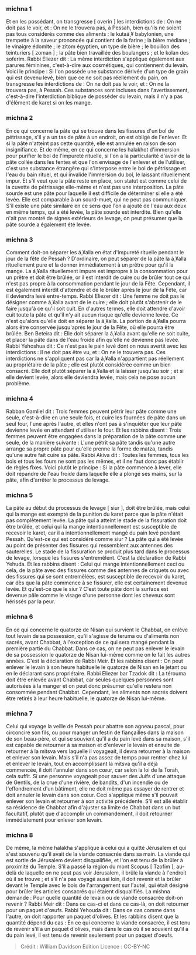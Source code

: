 
### michna 1
Et en les possédant, on transgresse [ overin ] les interdictions de : On ne doit pas le voir, et : On ne le trouvera pas, à Pessah, bien qu'ils ne soient pas tous considérés comme des aliments : le kutaá¸¥ babylonien, une trempette à la saveur prononcée qui contient de la farine ; la bière médiane ; le vinaigre édomite ; le zitom égyptien, un type de bière ; le bouillon des teinturiers [ zoman ] ; la pâte bien travaillée des boulangers ; et le kolan des soferim. Rabbi Eliezer dit : La même interdiction s'applique également aux parures féminines, c'est-à-dire aux cosmétiques, qui contiennent du levain. Voici le principe : Si l'on possède une substance dérivée d'un type de grain qui est devenu levé, bien que ce ne soit pas réellement du pain, on transgresse les interdictions de : On ne doit pas le voir, et : On ne la trouvera pas, à Pessah. Ces substances sont incluses dans l'avertissement, c'est-à-dire l'interdiction biblique de posséder du levain, mais il n'y a pas d'élément de karet si on les mange.

### michna 2
En ce qui concerne la pâte qui se trouve dans les fissures d'un bol de pétrissage, s'il y a un tas de pâte à un endroit, on est obligé de l'enlever. Et si la pâte n'atteint pas cette quantité, elle est annulée en raison de son insignifiance. Et de même, en ce qui concerne les halakhot d'immersion pour purifier le bol de l'impureté rituelle, si l'on a la particularité d'avoir de la pâte collée dans les fentes et que l'on envisage de l'enlever et de l'utiliser, c'est une substance étrangère qui s'interpose entre le bol de pétrissage et l'eau du bain rituel, et qui invalide l'immersion du bol, le laissant rituellement impur. Et s'il veut que la pâte reste en place, son statut est comme celui de la cuvette de pétrissage elle-même et n'est pas une interposition. La pâte sourde est une pâte pour laquelle il est difficile de déterminer si elle a été levée. Elle est comparable à un sourd-muet, qui ne peut pas communiquer. S'il existe une pâte similaire en ce sens que l'on a ajouté de l'eau aux deux en même temps, qui a été levée, la pâte sourde est interdite. Bien qu'elle n'ait pas montré de signes extérieurs de levage, on peut présumer que la pâte sourde a également été levée.

### michna 3
Comment doit-on séparer les á¸¥alla en état d'impureté rituelle pendant le jour de la fête de Pessah ? D'ordinaire, on peut séparer de la pâte la á¸¥alla rituellement pure et la donner immédiatement à un prêtre pour qu'il la mange. La á¸¥alla rituellement impure est impropre à la consommation pour un prêtre et doit être brûlée, or il est interdit de cuire ou de brûler tout ce qui n'est pas propre à la consommation pendant le jour de la Fête. Cependant, il est également interdit d'attendre et de le brûler après le jour de la Fête, car il deviendra levé entre-temps. Rabbi Eliezer dit : Une femme ne doit pas le désigner comme á¸¥alla avant de le cuire ; elle doit plutôt s'abstenir de le faire jusqu'à ce qu'il soit cuit. En d'autres termes, elle doit attendre d'avoir cuit toute la pâte et qu'il n'y ait aucun risque qu'elle devienne levée. Ce n'est qu'alors qu'elle doit en séparer la á¸¥alla. La portion de á¸¥alla pourra alors être conservée jusqu'après le jour de la Fête, où elle pourra être brûlée. Ben Beteira dit : Elle doit séparer la á¸¥alla avant qu'elle ne soit cuite, et placer la pâte dans de l'eau froide afin qu'elle ne devienne pas levée. Rabbi Yehoshua dit : Ce n'est pas le pain levé dont on nous avertit avec les interdictions : Il ne doit pas être vu, et : On ne le trouvera pas. Ces interdictions ne s'appliquent pas car la á¸¥alla n'appartient pas réellement au propriétaire de la pâte ; elle est plutôt considérée comme un bien consacré. Elle doit plutôt séparer la á¸¥alla et la laisser jusqu'au soir ; et si elle devient levée, alors elle deviendra levée, mais cela ne pose aucun problème.

### michna 4
Rabban Gamliel dit : Trois femmes peuvent pétrir leur pâte comme une seule, c'est-à-dire en une seule fois, et cuire les fournées de pâte dans un seul four, l'une après l'autre, et elles n'ont pas à s'inquiéter que leur pâte devienne levée en attendant d'utiliser le four. Et les rabbins disent : Trois femmes peuvent être engagées dans la préparation de la pâte comme une seule, de la manière suivante : L'une pétrit sa pâte tandis qu'une autre arrange sa propre pâte pour qu'elle prenne la forme de matza, tandis qu'une autre fait cuire sa pâte. Rabbi Akiva dit : Toutes les femmes, tous les bois et tous les fours ne sont pas les mêmes, et il ne faut donc pas établir de règles fixes. Voici plutôt le principe : Si la pâte commence à lever, elle doit répandre de l'eau froide dans laquelle elle a plongé ses mains, sur la pâte, afin d'arrêter le processus de levage.

### michna 5
La pâte au début du processus de levage [ siur ], doit être brûlée, mais celui qui la mange est exempté de la punition du karet parce que la pâte n'était pas complètement levée. La pâte qui a atteint le stade de la fissuration doit être brûlée, et celui qui la mange intentionnellement est susceptible de recevoir le karet, car il a intentionnellement mangé du pain levé pendant Pessah. Qu'est-ce qui est considéré comme siur ? La pâte qui a été levée au point de présenter des fissures qui ressemblent aux antennes des sauterelles. Le stade de la fissuration se produit plus tard dans le processus de levage, lorsque les fissures s'entremêlent. C'est la déclaration de Rabbi Yehuda. Et les rabbins disent : Celui qui mange intentionnellement ceci ou cela, de la pâte avec des fissures comme des antennes de criquets ou avec des fissures qui se sont entremêlées, est susceptible de recevoir du karet, car dès que la pâte commence à se fissurer, elle est certainement devenue levée. Et qu'est-ce que le siur ? C'est toute pâte dont la surface est devenue pâle comme le visage d'une personne dont les cheveux sont hérissés par la peur.

### michna 6
En ce qui concerne le quatorze de Nisan qui survient le Chabbat, on enlève tout levain de sa possession, qu'il s'agisse de teruma ou d'aliments non sacrés, avant Chabbat, à l'exception de ce qui sera mangé pendant la première partie du Chabbat. Dans ce cas, on ne peut pas enlever le levain de sa possession le quatorze de Nisan lui-même comme on le fait les autres années. C'est la déclaration de Rabbi Meir. Et les rabbins disent : On peut enlever le levain à son heure habituelle le quatorze de Nisan en le jetant ou en le déclarant sans propriétaire. Rabbi Eliezer bar Tzadok dit : La térouma doit être enlevée avant Chabbat, car seules quelques personnes sont autorisées à la manger et on peut donc présumer qu'elle restera non consommée pendant Chabbat. Cependant, les aliments non sacrés doivent être retirés à leur heure habituelle, le quatorze de Nisan lui-même.

### michna 7
Celui qui voyage la veille de Pessah pour abattre son agneau pascal, pour circoncire son fils, ou pour manger un festin de fiançailles dans la maison de son beau-père, et qui se souvient qu'il a du pain levé dans sa maison, s'il est capable de retourner à sa maison et d'enlever le levain et ensuite de retourner à la mitsva vers laquelle il voyageait, il devra retourner à la maison et enlever son levain. Mais s'il n'a pas assez de temps pour rentrer chez lui et enlever le levain, tout en accomplissant la mitsva qu'il a déjà commencée, il doit l'annuler dans son cœur, car selon la loi de la Torah, cela suffit. Si une personne voyageait pour sauver des Juifs d'une attaque de Gentils, de la crue d'une rivière, de bandits, d'un incendie ou de l'effondrement d'un bâtiment, elle ne doit même pas essayer de rentrer et doit annuler le levain dans son cœur. Ceci s'applique même s'il pouvait enlever son levain et retourner à son activité précédente. S'il est allé établir sa résidence de Chabbat afin d'ajuster sa limite de Chabbat dans un but facultatif, plutôt que d'accomplir un commandement, il doit retourner immédiatement pour enlever son levain.

### michna 8
De même, la même halakha s'applique à celui qui a quitté Jérusalem et qui s'est souvenu qu'il avait de la viande consacrée dans sa main. La viande qui est sortie de Jérusalem devient disqualifiée, et l'on est tenu de la brûler à proximité du Temple. S'il a passé la région du mont Scopus [ Tzofim ], au-delà de laquelle on ne peut pas voir Jérusalem, il brûle la viande à l'endroit où il se trouve ; et s'il n'a pas voyagé aussi loin, il doit revenir et la brûler devant le Temple avec le bois de l'arrangement sur l'autel, qui était désigné pour brûler les articles consacrés qui étaient disqualifiés. La mishna demande : Pour quelle quantité de levain ou de viande consacrée doit-on revenir ? Rabbi Meir dit : Dans ce cas-ci et dans ce cas-là, on doit retourner pour un paquet d'œufs. Rabbi Yehouda dit : Dans ce cas comme dans l'autre, on doit rapporter un paquet d'olives. Et les rabbins disent que la quantité dépend du cas : En ce qui concerne la viande consacrée, il est tenu de revenir s'il a un paquet d'olives, mais dans le cas où il se souvient qu'il a du pain levé, il est tenu de revenir seulement pour un paquet d'oeufs.

>Crédit : William Davidson Edition
>Licence : CC-BY-NC